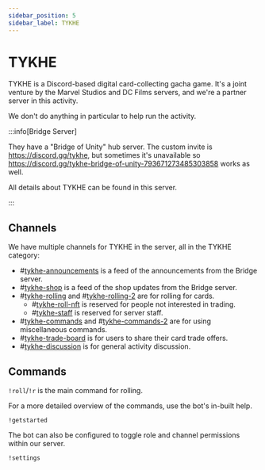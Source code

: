 ```yaml
---
sidebar_position: 5
sidebar_label: TYKHE
---
```


# TYKHE

TYKHE is a Discord-based digital card-collecting gacha game. It's a joint venture by the Marvel Studios and DC Films servers, and we're a partner server in this activity.

We don't do anything in particular to help run the activity.

:::info[Bridge Server]

They have a "Bridge of Unity" hub server. The custom invite is https://discord.gg/tykhe, but sometimes it's unavailable so https://discord.gg/tykhe-bridge-of-unity-793671273485303858 works as well.

All details about TYKHE can be found in this server.

:::

## Channels

We have multiple channels for TYKHE in the server, all in the TYKHE category:
- #[tykhe-announcements](1109726177964331148) is a feed of the announcements from the Bridge server.
- #[tykhe-shop](1109726240803405894) is a feed of the shop updates from the Bridge server.
- #[tykhe-rolling](1109726292208779385) and #[tykhe-rolling-2](1110217807116906507) are for rolling for cards.
  - #[tykhe-roll-nft](1111142854186762271) is reserved for people not interested in trading.
  - #[tykhe-staff](1109860675494355044) is reserved for server staff.
- #[tykhe-commands](1109727103722729573) and #[tykhe-commands-2](1110217858446790656) are for using miscellaneous commands.
- #[tykhe-trade-board](1111141979376582729) is for users to share their card trade offers.
- #[tykhe-discussion](1109727127051440148) is for general activity discussion.

## Commands

`!roll`/`!r` is the main command for rolling. 

For a more detailed overview of the commands, use the bot's in-built help.
```
!getstarted
```

The bot can also be configured to toggle role and channel permissions within our server.
```
!settings
```
